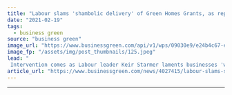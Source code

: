 ```yaml
---
title: "Labour slams 'shambolic delivery' of Green Homes Grants, as reports suggest scheme could be axed"
date: "2021-02-19"
tags: 
  - business green
source: "business green"
image_url: "https://www.businessgreen.com/api/v1/wps/09030e9/e24b4c67-ebd7-4656-8b3c-62399e8de9e9/2/winfred-kettle-care-home-4-april-16-185x114.jpeg"
image_fp: "/assets/img/post_thumbnails/125.jpeg"
lead: "
 Intervention comes as Labour leader Keir Starmer laments businesses 'waiting for politicians to catch up' on climate action ..."
article_url: "https://www.businessgreen.com/news/4027415/labour-slams-shambolic-delivery-green-homes-grant-scheme-reports-suggest-scheme-axed"
---
```


---
